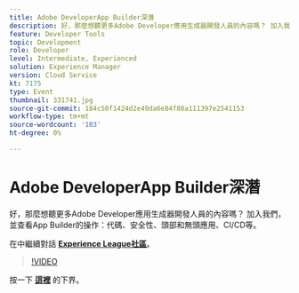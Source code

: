 ```yaml
---
title: Adobe DeveloperApp Builder深潛
description: 好，那麼想聽更多Adobe Developer應用生成器開發人員的內容嗎？ 加入我們，看看Adobe Developer應用程式構建器的實際操作 — 代碼、安全性、頭部和無頭應用、CI/CD等。 本次會議是作為Adobe Developers Live內容活動的一部分進行的。
feature: Developer Tools
topic: Development
role: Developer
level: Intermediate, Experienced
solution: Experience Manager
version: Cloud Service
kt: 7175
type: Event
thumbnail: 331741.jpg
source-git-commit: 184c50f1424d2e49da6e84f88a111397e2541153
workflow-type: tm+mt
source-wordcount: '103'
ht-degree: 0%

---
```



# Adobe DeveloperApp Builder深潛

好，那麼想聽更多Adobe Developer應用生成器開發人員的內容嗎？ 加入我們，並查看App Builder的操作：代碼、安全性、頭部和無頭應用、CI/CD等。

在中繼續對話 **[Experience League社區](http://adobe.ly/36Yd3v6)**。

>[!VIDEO](https://video.tv.adobe.com/v/331741/?quality=12&learn=on&hidetitle=true)

按一下 **[這裡](/help/adobe-developers-live/assets/app-builder.pdf)** 的下界。
